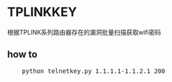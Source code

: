 # TPLINKKEY
根据TPLINK系列路由器存在的漏洞批量扫描获取wifi密码
## how to
<pre>
	python telnetkey.py 1.1.1.1-1.1.2.1 200
</pre>